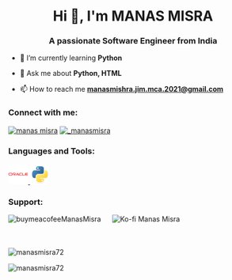 <h1 align="center">Hi 👋, I'm MANAS MISRA</h1>
<h3 align="center">A passionate Software Engineer from India</h3>



- 🌱 I’m currently learning **Python**

- 💬 Ask me about **Python, HTML**

- 📫 How to reach me **manasmishra.jim.mca.2021@gmail.com**

<h3 align="left">Connect with me:</h3>
<p align="left">
<a href="https://linkedin.com/in/manas misra" target="blank"><img align="center" src="https://raw.githubusercontent.com/rahuldkjain/github-profile-readme-generator/master/src/images/icons/Social/linked-in-alt.svg" alt="manas misra" height="30" width="40" /></a>
<a href="https://instagram.com/_manasmisra" target="blank"><img align="center" src="https://raw.githubusercontent.com/rahuldkjain/github-profile-readme-generator/master/src/images/icons/Social/instagram.svg" alt="_manasmisra" height="30" width="40" /></a>
</p>

<h3 align="left">Languages and Tools:</h3>
<p align="left"> <a href="https://www.oracle.com/" target="_blank" rel="noreferrer"> <img src="https://raw.githubusercontent.com/devicons/devicon/master/icons/oracle/oracle-original.svg" alt="oracle" width="40" height="40"/> </a> <a href="https://www.python.org" target="_blank" rel="noreferrer"> <img src="https://raw.githubusercontent.com/devicons/devicon/master/icons/python/python-original.svg" alt="python" width="40" height="40"/> </a> </p>

<h3 align="left">Support:</h3>
<p><a href="https://www.buymeacoffee.com/buymeacofeeManasMisra"> <img align="left" src="https://cdn.buymeacoffee.com/buttons/v2/default-yellow.png" height="50" width="210" alt="buymeacofeeManasMisra" /></a><a href="https://ko-fi.com/Ko-fi Manas Misra"> <img align="left" src="https://cdn.ko-fi.com/cdn/kofi3.png?v=3" height="50" width="210" alt="Ko-fi Manas Misra" /></a></p><br><br>

<p>&nbsp;<img align="center" src="https://github-readme-stats.vercel.app/api?username=manasmisra72&show_icons=true&locale=en" alt="manasmisra72" /></p>

<p><img align="center" src="https://github-readme-streak-stats.herokuapp.com/?user=manasmisra72&" alt="manasmisra72" /></p>
